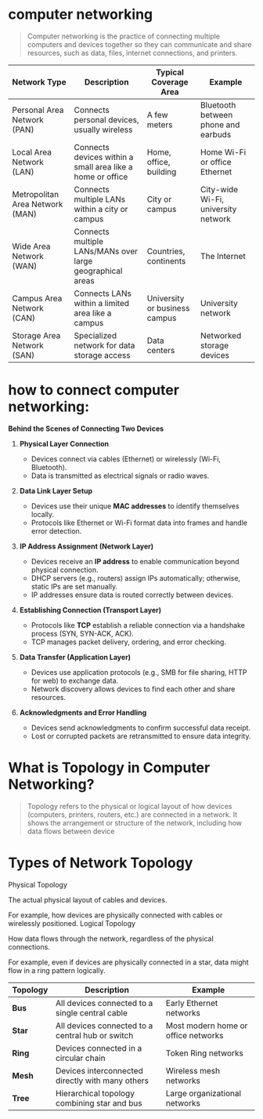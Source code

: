# computer networking
> Computer networking is the practice of connecting multiple computers and devices together so they can communicate and share resources, such as data, files, internet connections, and printers.

| Network Type          | Description                                          | Typical Coverage Area      | Example                          |
|-----------------------|------------------------------------------------------|----------------------------|---------------------------------|
| Personal Area Network (PAN)  | Connects personal devices, usually wireless           | A few meters               | Bluetooth between phone and earbuds |
| Local Area Network (LAN)     | Connects devices within a small area like a home or office | Home, office, building     | Home Wi-Fi or office Ethernet   |
| Metropolitan Area Network (MAN) | Connects multiple LANs within a city or campus         | City or campus             | City-wide Wi-Fi, university network |
| Wide Area Network (WAN)      | Connects multiple LANs/MANs over large geographical areas | Countries, continents      | The Internet                   |
| Campus Area Network (CAN)    | Connects LANs within a limited area like a campus       | University or business campus | University network            |
| Storage Area Network (SAN)   | Specialized network for data storage access             | Data centers               | Networked storage devices       |

# how to connect computer networking:
**Behind the Scenes of Connecting Two Devices**

1. **Physical Layer Connection**  
   - Devices connect via cables (Ethernet) or wirelessly (Wi-Fi, Bluetooth).  
   - Data is transmitted as electrical signals or radio waves.

2. **Data Link Layer Setup**  
   - Devices use their unique **MAC addresses** to identify themselves locally.  
   - Protocols like Ethernet or Wi-Fi format data into frames and handle error detection.

3. **IP Address Assignment (Network Layer)**  
   - Devices receive an **IP address** to enable communication beyond physical connection.  
   - DHCP servers (e.g., routers) assign IPs automatically; otherwise, static IPs are set manually.  
   - IP addresses ensure data is routed correctly between devices.

4. **Establishing Connection (Transport Layer)**  
   - Protocols like **TCP** establish a reliable connection via a handshake process (SYN, SYN-ACK, ACK).  
   - TCP manages packet delivery, ordering, and error checking.

5. **Data Transfer (Application Layer)**  
   - Devices use application protocols (e.g., SMB for file sharing, HTTP for web) to exchange data.  
   - Network discovery allows devices to find each other and share resources.

6. **Acknowledgments and Error Handling**  
   - Devices send acknowledgments to confirm successful data receipt.  
   - Lost or corrupted packets are retransmitted to ensure data integrity.
# What is Topology in Computer Networking?
> Topology refers to the physical or logical layout of how devices (computers, printers, routers, etc.) are connected in a network. It shows the arrangement or structure of the network, including how data flows between device
# Types of Network Topology
 Physical Topology

 The actual physical layout of cables and devices.

For example, how devices are physically connected with cables or wirelessly positioned.
  Logical Topology

How data flows through the network, regardless of the physical connections.

For example, even if devices are physically connected in a star, data might flow in a ring pattern logically.

| Topology  | Description                                   | Example                          |
|-----------|-----------------------------------------------|---------------------------------|
| **Bus**   | All devices connected to a single central cable | Early Ethernet networks          |
| **Star**  | All devices connected to a central hub or switch | Most modern home or office networks |
| **Ring**  | Devices connected in a circular chain           | Token Ring networks              |
| **Mesh**  | Devices interconnected directly with many others | Wireless mesh networks           |
| **Tree**  | Hierarchical topology combining star and bus   | Large organizational networks   |
